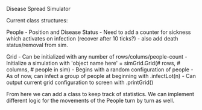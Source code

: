 Disease Spread Simulator

Current class structures:

People - Position and Disease Status
     - Need to add a counter for sickness which activates on infection (recover after 10 ticks?)
     - also add death status/removal from sim.

Grid - Can be initialized with any number of rows/colums/people-count
     - Initialize a simulation with 'object name here' = simGrid.Grid(# rows, # columns, # people in sim)
     - Begins with a random configuration of people
     - As of now, can infect a group of people at beginning with .infectLot(n) 
     - Can output current grid configuration to screen with .printGrid()

From here we can add a class to keep track of statistics.
We can implement different logic for the movements of the People turn by turn as well.